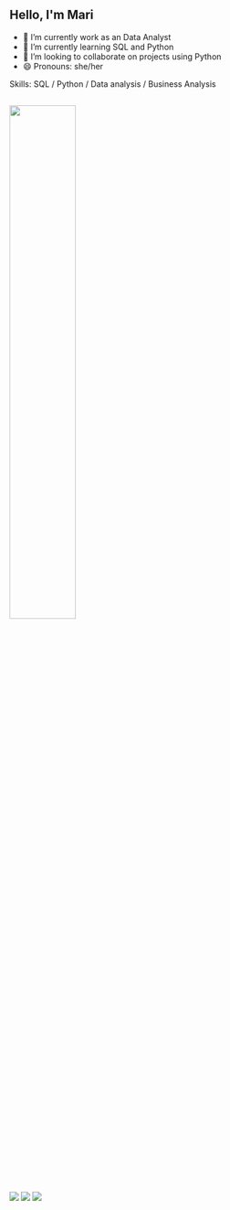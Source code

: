 ## Hello, I'm Mari


- 🔭 I’m currently work as an Data Analyst
- 🌱 I’m currently learning SQL and Python
- 👯 I’m looking to collaborate on projects using Python
- 😄 Pronouns: she/her



Skills: SQL / Python / Data analysis / Business Analysis 
## 
<div>
  <a href="https://github.com/marimourao">
  <img width="48%" src="https://github-readme-stats.vercel.app/api?username=marimourao&show_icons=true&theme=vue&include_all_commits=true&count_private=true"/>

</div>


##
 
<div> 
  <a href = "mailto:soaresmourao.m@gmail.com"><img src="https://img.shields.io/badge/Gmail-D14836?style=for-the-badge&logo=gmail&logoColor=white" target="_blank"></a>
  <a href="https://www.linkedin.com/in/mariana-mourao" target="_blank"><img src="https://img.shields.io/badge/LinkedIn-0077B5?style=for-the-badge&logo=linkedin&logoColor=white" target="_blank"></a> 
  <a href="https://www.hackerrank.com/soaresmourao_m" target="_blank"><img src="https://img.shields.io/badge/-Hackerrank-2EC866?style=for-the-badge&logo=HackerRank&logoColor=white" target="_blank"></a> 
  
  
</div>
